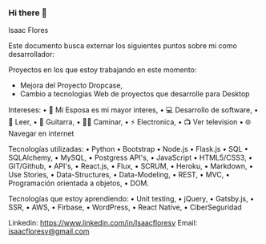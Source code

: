 ### Hi there 👋

<!--
**IsaacFloresv/IsaacFloresv** is a ✨ _special_ ✨ repository because its `README.md` (this file) appears on your GitHub profile.

Here are some ideas to get you started:

- 🔭 I’m currently working on ...
- 🌱 I’m currently learning ...
- 👯 I’m looking to collaborate on ...
- 🤔 I’m looking for help with ...
- 💬 Ask me about ...
- 📫 How to reach me: ...
- 😄 Pronouns: ...
- ⚡ Fun fact: ...
-->

Isaac Flores

Este documento busca externar los siguientes puntos sobre mi como desarrollador:

Proyectos en los que estoy trabajando en este momento:
-	Mejora del Proyecto Dropcase,
-	Cambio a tecnologias Web de proyectos que desarrolle para Desktop

Intereses:
•	👫 Mi Esposa es mi mayor interes,
•	💻 Desarrollo de software,
•	📖 Leer,
•	🎸 Guitarra,
•	🚶‍♂️ Caminar,
•	⚡ Electronica,
•	📺 Ver television
• 🌐 Navegar en internet

Tecnologías utilizadas:
•	Python
•	Bootstrap
•	Node.js
•	Flask.js
•	SQL
•	SQLAlchemy,
•	MySQL,
•	Postgress API's,
•	JavaScript
•	HTML5/CSS3,
•	GIT/Github,
•	API's,
•	React.js,
•	Flux,
•	SCRUM,
• Heroku,
• Markdown, 
• Use Stories, 
• Data-Structures, 
• Data-Modeling, 
• REST, 
• MVC, 
• Programación orientada a objetos, 
• DOM.

Tecnologías que estoy aprendiendo:
• Unit testing, 
• jQuery, 
• Gatsby.js, 
• SSR, 
• AWS, 
• Firbase, 
• WordPress, 
• React Native,
• CiberSeguridad

Linkedin: https://www.linkedin.com/in/Isaacfloresv
Email: isaacfloresv@gmail.com

